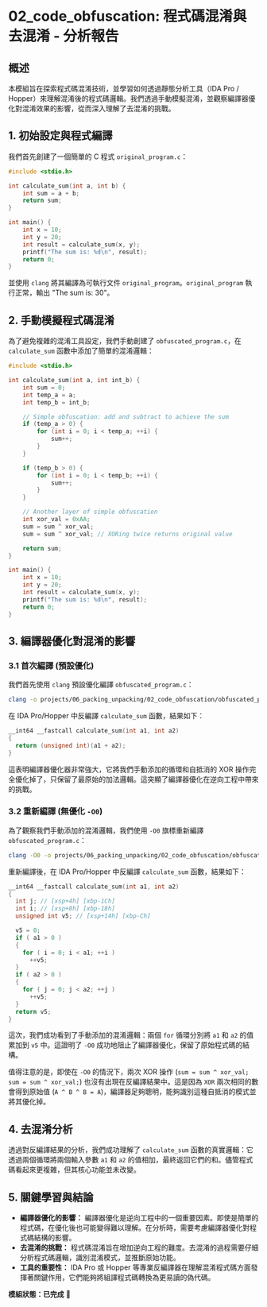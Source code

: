 # 02_code_obfuscation: 程式碼混淆與去混淆 - 分析報告

## 概述
本模組旨在探索程式碼混淆技術，並學習如何透過靜態分析工具（IDA Pro / Hopper）來理解混淆後的程式碼邏輯。我們透過手動模擬混淆，並觀察編譯器優化對混淆效果的影響，從而深入理解了去混淆的挑戰。

## 1. 初始設定與程式編譯

我們首先創建了一個簡單的 C 程式 `original_program.c`：

```c
#include <stdio.h>

int calculate_sum(int a, int b) {
    int sum = a + b;
    return sum;
}

int main() {
    int x = 10;
    int y = 20;
    int result = calculate_sum(x, y);
    printf("The sum is: %d\n", result);
    return 0;
}
```

並使用 `clang` 將其編譯為可執行文件 `original_program`。`original_program` 執行正常，輸出 "The sum is: 30"。

## 2. 手動模擬程式碼混淆

為了避免複雜的混淆工具設定，我們手動創建了 `obfuscated_program.c`，在 `calculate_sum` 函數中添加了簡單的混淆邏輯：

```c
#include <stdio.h>

int calculate_sum(int a, int int_b) {
    int sum = 0;
    int temp_a = a;
    int temp_b = int_b;

    // Simple obfuscation: add and subtract to achieve the sum
    if (temp_a > 0) {
        for (int i = 0; i < temp_a; ++i) {
            sum++;
        }
    }

    if (temp_b > 0) {
        for (int i = 0; i < temp_b; ++i) {
            sum++;
        }
    }

    // Another layer of simple obfuscation
    int xor_val = 0xAA;
    sum = sum ^ xor_val;
    sum = sum ^ xor_val; // XORing twice returns original value

    return sum;
}

int main() {
    int x = 10;
    int y = 20;
    int result = calculate_sum(x, y);
    printf("The sum is: %d\n", result);
    return 0;
}
```

## 3. 編譯器優化對混淆的影響

### 3.1 首次編譯 (預設優化)

我們首先使用 `clang` 預設優化編譯 `obfuscated_program.c`：

```bash
clang -o projects/06_packing_unpacking/02_code_obfuscation/obfuscated_program projects/06_packing_unpacking/02_code_obfuscation/obfuscated_program.c
```

在 IDA Pro/Hopper 中反編譯 `calculate_sum` 函數，結果如下：

```c
__int64 __fastcall calculate_sum(int a1, int a2)
{
  return (unsigned int)(a1 + a2);
}
```

這表明編譯器優化器非常強大，它將我們手動添加的循環和自抵消的 XOR 操作完全優化掉了，只保留了最原始的加法邏輯。這突顯了編譯器優化在逆向工程中帶來的挑戰。

### 3.2 重新編譯 (無優化 `-O0`)

為了觀察我們手動添加的混淆邏輯，我們使用 `-O0` 旗標重新編譯 `obfuscated_program.c`：

```bash
clang -O0 -o projects/06_packing_unpacking/02_code_obfuscation/obfuscated_program projects/06_packing_unpacking/02_code_obfuscation/obfuscated_program.c
```

重新編譯後，在 IDA Pro/Hopper 中反編譯 `calculate_sum` 函數，結果如下：

```c
__int64 __fastcall calculate_sum(int a1, int a2)
{
  int j; // [xsp+4h] [xbp-1Ch]
  int i; // [xsp+8h] [xbp-18h]
  unsigned int v5; // [xsp+14h] [xbp-Ch]

  v5 = 0;
  if ( a1 > 0 )
  {
    for ( i = 0; i < a1; ++i )
      ++v5;
  }
  if ( a2 > 0 )
  {
    for ( j = 0; j < a2; ++j )
      ++v5;
  }
  return v5;
}
```

這次，我們成功看到了手動添加的混淆邏輯：兩個 `for` 循環分別將 `a1` 和 `a2` 的值累加到 `v5` 中。這證明了 `-O0` 成功地阻止了編譯器優化，保留了原始程式碼的結構。

值得注意的是，即使在 `-O0` 的情況下，兩次 XOR 操作 (`sum = sum ^ xor_val; sum = sum ^ xor_val;`) 也沒有出現在反編譯結果中。這是因為 `XOR` 兩次相同的數會得到原始值 (`A ^ B ^ B = A`)，編譯器足夠聰明，能夠識別這種自抵消的模式並將其優化掉。

## 4. 去混淆分析

透過對反編譯結果的分析，我們成功理解了 `calculate_sum` 函數的真實邏輯：它透過兩個循環將兩個輸入參數 `a1` 和 `a2` 的值相加，最終返回它們的和。儘管程式碼看起來更複雜，但其核心功能並未改變。

## 5. 關鍵學習與結論

*   **編譯器優化的影響：** 編譯器優化是逆向工程中的一個重要因素。即使是簡單的程式碼，在優化後也可能變得難以理解。在分析時，需要考慮編譯器優化對程式碼結構的影響。
*   **去混淆的挑戰：** 程式碼混淆旨在增加逆向工程的難度。去混淆的過程需要仔細分析程式碼邏輯，識別混淆模式，並推斷原始功能。
*   **工具的重要性：** IDA Pro 或 Hopper 等專業反編譯器在理解混淆程式碼方面發揮著關鍵作用，它們能夠將組譯程式碼轉換為更易讀的偽代碼。

**模組狀態：已完成** 🎉

